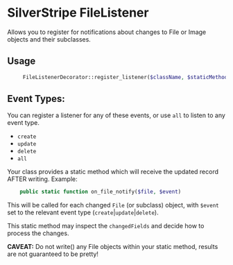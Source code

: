 # SilverStripe FileListener

Allows you to register for notifications about changes to File or Image objects and their subclasses.

## Usage

```php
     FileListenerDecorator::register_listener($className, $staticMethodName, $eventType);
```

## Event Types:

You can register a listener for any of these events, or use `all` to listen to any event type.

- `create`
- `update`
- `delete`
- `all`

Your class provides a static method which will receive the updated record AFTER writing. Example:

```php
    public static function on_file_notify($file, $event)
```

This will be called for each changed `File` (or subclass) object, with `$event` set to the relevant event type (`create`|`update`|`delete`).

This static method may inspect the `changedFields` and decide how to process the changes.

**CAVEAT:** Do not write() any File objects within your static method, results are not guaranteed to be pretty!